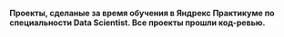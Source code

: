 **Проекты, сделаные за время обучения в Яндрекс Практикуме по специальности Data Scientist. Все проекты прошли код-ревью.**

